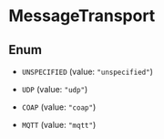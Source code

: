 

# MessageTransport

## Enum


* `UNSPECIFIED` (value: `"unspecified"`)

* `UDP` (value: `"udp"`)

* `COAP` (value: `"coap"`)

* `MQTT` (value: `"mqtt"`)



